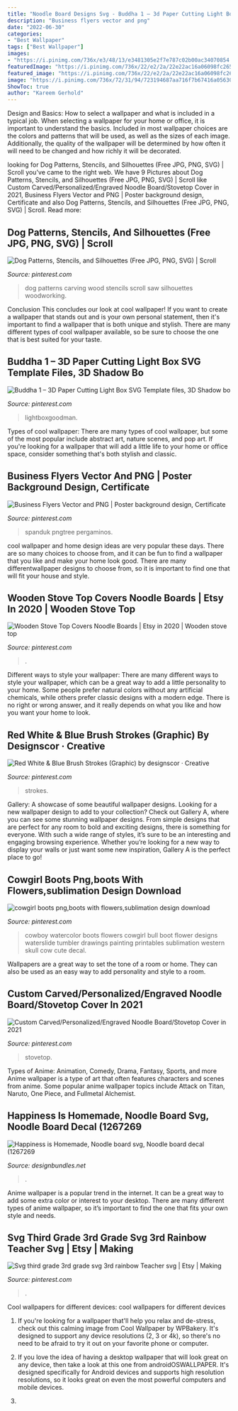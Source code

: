 ```yaml
---
title: "Noodle Board Designs Svg - Buddha 1 – 3d Paper Cutting Light Box Svg Template Files, 3d Shadow Bo"
description: "Business flyers vector and png"
date: "2022-06-30"
categories:
- "Best Wallpaper"
tags: ["Best Wallpaper"]
images:
- "https://i.pinimg.com/736x/e3/48/13/e3481305e2f7e787c02b00ac34070854.jpg"
featuredImage: "https://i.pinimg.com/736x/22/e2/2a/22e22ac16a06098fc2655c5a82069cea.jpg"
featured_image: "https://i.pinimg.com/736x/22/e2/2a/22e22ac16a06098fc2655c5a82069cea.jpg"
image: "https://i.pinimg.com/736x/72/31/94/723194687aa716f7b67416a056304be7.jpg"
ShowToc: true
author: "Kareem Gerhold"
---
```



Design and Basics: How to select a wallpaper and what is included in a typical job.
When selecting a wallpaper for your home or office, it is important to understand the basics. Included in most wallpaper choices are the colors and patterns that will be used, as well as the sizes of each image. Additionally, the quality of the wallpaper will be determined by how often it will need to be changed and how richly it will be decorated.

	

		
looking for Dog Patterns, Stencils, and Silhouettes (Free JPG, PNG, SVG) | Scroll you've came to the right web. We have 9 Pictures about Dog Patterns, Stencils, and Silhouettes (Free JPG, PNG, SVG) | Scroll like Custom Carved/Personalized/Engraved Noodle Board/Stovetop Cover in 2021, Business Flyers Vector and PNG | Poster background design, Certificate and also Dog Patterns, Stencils, and Silhouettes (Free JPG, PNG, SVG) | Scroll. Read more:
		
    
## Dog Patterns, Stencils, And Silhouettes (Free JPG, PNG, SVG) | Scroll

<img loading=lazy src="https://i.pinimg.com/736x/eb/74/0b/eb740b88d6df6dce0888c5bdb6d17ab5.jpg" onerror="this.onerror=null;this.src='https://tse4.mm.bing.net/th?id=OIP.VlQ6es4ponGAKIJAuQM-0QAAAA&amp;pid=15.1';" alt="Dog Patterns, Stencils, and Silhouettes (Free JPG, PNG, SVG) | Scroll">

_Source: pinterest.com_

>dog patterns carving wood stencils scroll saw silhouettes woodworking. 

	

Conclusion
This concludes our look at cool wallpaper! If you want to create a wallpaper that stands out and is your own personal statement, then it's important to find a wallpaper that is both unique and stylish. There are many different types of cool wallpaper available, so be sure to choose the one that is best suited for your taste.

    
## Buddha 1 – 3D Paper Cutting Light Box SVG Template Files, 3D Shadow Bo

<img loading=lazy src="https://i.pinimg.com/736x/14/9a/a5/149aa590927b824b2655836c2663fee8.jpg" onerror="this.onerror=null;this.src='https://tse2.mm.bing.net/th?id=OIP.xMFttPq40gNSbQSYK-mqagHaJ3&amp;pid=15.1';" alt="Buddha 1 – 3D Paper Cutting Light Box SVG Template files, 3D Shadow bo">

_Source: pinterest.com_

>lightboxgoodman. 

	

Types of cool wallpaper:
There are many types of cool wallpaper, but some of the most popular include abstract art, nature scenes, and pop art. If you're looking for a wallpaper that will add a little life to your home or office space, consider something that's both stylish and classic.

    
## Business Flyers Vector And PNG | Poster Background Design, Certificate

<img loading=lazy src="https://i.pinimg.com/736x/e3/48/13/e3481305e2f7e787c02b00ac34070854.jpg" onerror="this.onerror=null;this.src='https://tse1.mm.bing.net/th?id=OIP.RL5sUerwtDsg0gUUzr6LVAHaHa&amp;pid=15.1';" alt="Business Flyers Vector and PNG | Poster background design, Certificate">

_Source: pinterest.com_

>spanduk pngtree pergaminos. 

	

cool wallpaper and home design ideas are very popular these days. There are so many choices to choose from, and it can be fun to find a wallpaper that you like and make your home look good. There are many differentwallpaper designs to choose from, so it is important to find one that will fit your house and style.

    
## Wooden Stove Top Covers Noodle Boards | Etsy In 2020 | Wooden Stove Top

<img loading=lazy src="https://i.pinimg.com/736x/22/e2/2a/22e22ac16a06098fc2655c5a82069cea.jpg" onerror="this.onerror=null;this.src='https://tse3.mm.bing.net/th?id=OIP.OowIbbMjTykGFhGnNTZmsQHaJ4&amp;pid=15.1';" alt="Wooden Stove Top Covers Noodle Boards | Etsy in 2020 | Wooden stove top">

_Source: pinterest.com_

>. 

	

Different ways to style your wallpaper:
There are many different ways to style your wallpaper, which can be a great way to add a little personality to your home. Some people prefer natural colors without any artificial chemicals, while others prefer classic designs with a modern edge. There is no right or wrong answer, and it really depends on what you like and how you want your home to look.

    
## Red White &amp; Blue Brush Strokes (Graphic) By Designscor · Creative

<img loading=lazy src="https://i.pinimg.com/736x/6f/a3/3c/6fa33c3eab71e0b4d63732f7169ba025.jpg" onerror="this.onerror=null;this.src='https://tse1.mm.bing.net/th?id=OIP.hwYOuT9INU6GUgYHqcc7UwHaE7&amp;pid=15.1';" alt="Red White &amp; Blue Brush Strokes (Graphic) by designscor · Creative">

_Source: pinterest.com_

>strokes. 

	

Gallery: A showcase of some beautiful wallpaper designs.
Looking for a new wallpaper design to add to your collection? Check out Gallery A, where you can see some stunning wallpaper designs. From simple designs that are perfect for any room to bold and exciting designs, there is something for everyone. With such a wide range of styles, it’s sure to be an interesting and engaging browsing experience. Whether you’re looking for a new way to display your walls or just want some new inspiration, Gallery A is the perfect place to go!





	
	
    
## Cowgirl Boots Png,boots With Flowers,sublimation Design Download

<img loading=lazy src="https://i.pinimg.com/736x/72/31/94/723194687aa716f7b67416a056304be7.jpg" onerror="this.onerror=null;this.src='https://tse4.mm.bing.net/th?id=OIP.XodagQfmm45HscbbrHY1WgHaJQ&amp;pid=15.1';" alt="cowgirl boots png,boots with flowers,sublimation design download">

_Source: pinterest.com_

>cowboy watercolor boots flowers cowgirl bull boot flower designs waterslide tumbler drawings painting printables sublimation western skull cow cute decal. 

	

Wallpapers are a great way to set the tone of a room or home. They can also be used as an easy way to add personality and style to a room.

    
## Custom Carved/Personalized/Engraved Noodle Board/Stovetop Cover In 2021

<img loading=lazy src="https://i.pinimg.com/736x/eb/3c/de/eb3cde395f7cc06846a0e97f8dda8c84.jpg" onerror="this.onerror=null;this.src='https://tse2.mm.bing.net/th?id=OIP.atZOBvhqWSkSQXcTElERXQHaGr&amp;pid=15.1';" alt="Custom Carved/Personalized/Engraved Noodle Board/Stovetop Cover in 2021">

_Source: pinterest.com_

>stovetop. 

	

Types of Anime: Animation, Comedy, Drama, Fantasy, Sports, and more
Anime wallpaper is a type of art that often features characters and scenes from anime. Some popular anime wallpaper topics include Attack on Titan, Naruto, One Piece, and Fullmetal Alchemist.

    
## Happiness Is Homemade, Noodle Board Svg, Noodle Board Decal (1267269

<img loading=lazy src="https://i.fbcd.co/products/pinterest/24a4fb9b57844447edf999509c98bc6107e95f763f6616b80a230dc6f85438ad.jpg" onerror="this.onerror=null;this.src='https://tse1.mm.bing.net/th?id=OIP.Or4EQjn9ohGwGcG0AmH2ugHaLH&amp;pid=15.1';" alt="Happiness is Homemade, Noodle board svg, Noodle board decal (1267269">

_Source: designbundles.net_

>. 

	

Anime wallpaper is a popular trend in the internet. It can be a great way to add some extra color or interest to your desktop. There are many different types of anime wallpaper, so it’s important to find the one that fits your own style and needs.

    
## Svg Third Grade 3rd Grade Svg 3rd Rainbow Teacher Svg | Etsy | Making

<img loading=lazy src="https://i.pinimg.com/736x/cd/c2/85/cdc28512be74cf6da9c4b7b6f85903e6.jpg" onerror="this.onerror=null;this.src='https://tse1.mm.bing.net/th?id=OIP.2Rin690bj_OCUlEcRt_5HgHaGB&amp;pid=15.1';" alt="Svg third grade 3rd grade svg 3rd rainbow Teacher svg | Etsy | Making">

_Source: pinterest.com_

>. 

	

Cool wallpapers for different devices:
cool wallpapers for different devices 

1. If you're looking for a wallpaper that'll help you relax and de-stress, check out this calming image from Cool Wallpaper by WPBakery. It's designed to support any device resolutions (2, 3 or 4k), so there's no need to be afraid to try it out on your favorite phone or computer.

2. If you love the idea of having a desktop wallpaper that will look great on any device, then take a look at this one from androidOSWALLPAPER. It's designed specifically for Android devices and supports high resolution resolutions, so it looks great on even the most powerful computers and mobile devices.

3.

